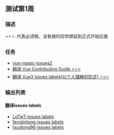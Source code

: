 ## 测试第1周

### 描述
⭐️⭐️⭐️: 代表必须做，没有做的同学顺延到正式开始后做  


### 任务
- [vue-magic-issues2](https://github.com/cuixiaorui/vue-magic/issues/2)
- [翻译 Vue Contributing Guide
 ⭐️⭐️⭐️](https://github.com/vuejs/vue-next/blob/master/.github/contributing.md
)
- [翻译 Vue3 issues labels(以个人理解的形式) ⭐️⭐️⭐️](https://github.com/vuejs/vue-next/labels)


### 输出列表
#### 翻译issues labels
- [LoTwT-issues labels](https://github.com/LoTwT/vue3-study/blob/master/src/docs/TranslateLabels.md)
- [fengjinlong-issues labels](https://github.com/fengjinlong/vue3-issues/blob/main/issues的Labels/labels.md)
- [lixudong96-issues labels](https://github.com/lixudong96/study-every-day/blob/main/1.labels-translation.md)